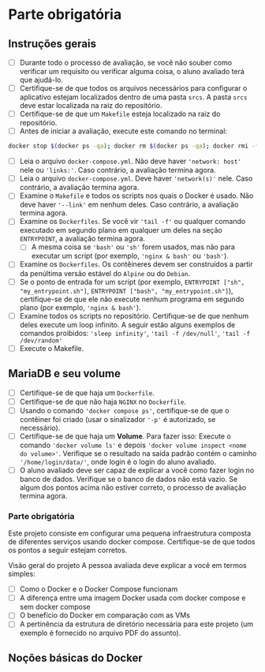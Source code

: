 # Parte obrigatória
## Instruções gerais

- [ ] Durante todo o processo de avaliação, se você não souber como verificar um requisito ou verificar alguma coisa, o aluno avaliado terá que ajudá-lo.
- [ ] Certifique-se de que todos os arquivos necessários para configurar o aplicativo estejam localizados dentro de uma pasta `srcs`. A pasta `srcs` deve estar localizada na raiz do repositório.
- [ ] Certifique-se de que um `Makefile` esteja localizado na raiz do repositório.
- [ ] Antes de iniciar a avaliação, execute este comando no terminal: 
```bash
docker stop $(docker ps -qa); docker rm $(docker ps -qa); docker rmi -f $(docker images -qa); docker volume rm $(docker volume ls -q); docker network rm $(docker network ls -q) 2>/dev/null
```
- [ ] Leia o arquivo `docker-compose.yml`. Não deve haver `'network: host'` nele ou `'links:'`. Caso contrário, a avaliação termina agora.
- [ ] Leia o arquivo `docker-compose.yml`. Deve haver `'network(s)'` nele. Caso contrário, a avaliação termina agora.
- [ ] Examine o `Makefile` e todos os scripts nos quais o Docker é usado. Não deve haver `'--link'` em nenhum deles. Caso contrário, a avaliação termina agora.
- [ ] Examine os `Dockerfiles`. Se você vir `'tail -f'` ou qualquer comando executado em segundo plano em qualquer um deles na seção `ENTRYPOINT`, a avaliação termina agora. 
  - [ ] A mesma coisa se `'bash'` ou `'sh'` forem usados, mas não para executar um script (por exemplo, `'nginx & bash'` ou `'bash'`).
- [ ] Examine os `Dockerfiles`. Os contêineres devem ser construídos a partir da penúltima versão estável do `Alpine` ou do `Debian`.
- [ ] Se o ponto de entrada for um script (por exemplo, `ENTRYPOINT ["sh", "my_entrypoint.sh"]`, `ENTRYPOINT ["bash", "my_entrypoint.sh"]`), certifique-se de que ele não execute nenhum programa em segundo plano (por exemplo, `'nginx & bash'`).
- [ ] Examine todos os scripts no repositório. Certifique-se de que nenhum deles execute um loop infinito. A seguir estão alguns exemplos de comandos proibidos: `'sleep infinity'`, `'tail -f /dev/null'`, `'tail -f /dev/random'`
- [ ] Execute o Makefile.

## MariaDB e seu volume

- [ ] Certifique-se de que haja um `Dockerfile`.
- [ ] Certifique-se de que não haja `NGINX` no `Dockerfile`.
- [ ] Usando o comando `'docker compose ps'`, certifique-se de que o contêiner foi criado (usar o sinalizador `'-p'` é autorizado, se necessário).
- [ ] Certifique-se de que haja um **Volume**. Para fazer isso: Execute o comando `'docker volume ls'` e depois `'docker volume inspect <nome do volume>'`. Verifique se o resultado na saída padrão contém o caminho `'/home/login/data/'`, onde login é o login do aluno avaliado.
- [ ] O aluno avaliado deve ser capaz de explicar a você como fazer login no banco de dados. Verifique se o banco de dados não está vazio. Se algum dos pontos acima não estiver correto, o processo de avaliação termina agora.

### Parte obrigatória
Este projeto consiste em configurar uma pequena infraestrutura composta de diferentes serviços usando docker compose. Certifique-se de que todos os pontos a seguir estejam corretos.

Visão geral do projeto
A pessoa avaliada deve explicar a você em termos simples:

- [ ] Como o Docker e o Docker Compose funcionam
- [ ] A diferença entre uma imagem Docker usada com docker compose e sem docker compose
- [ ] O benefício do Docker em comparação com as VMs
- [ ] A pertinência da estrutura de diretório necessária para este projeto (um exemplo é fornecido no arquivo PDF do assunto).

## Noções básicas do Docker